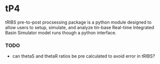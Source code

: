 # tP4
tRIBS pre-to-post procsessing package is a python module designed to allow users to setup, simulate, and analyze tin-base Real-time Integrated Basin Simulator model runs though a python interface. 

### TODO
- can thetaS and thetaR ratios be pre calculated to avoid error in tRIBS?
